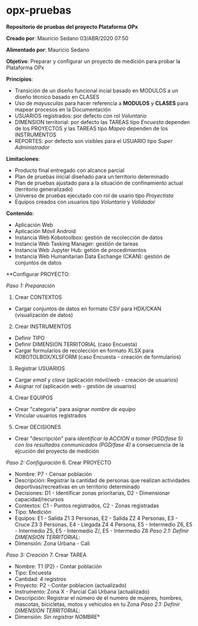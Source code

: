 # opx-pruebas
**Repositorio de pruebas del proyecto Plataforma OPx**

**Creado por**: Mauricio Sedano 03/ABR/2020 07:50

**Alimentado por**: Mauricio Sedano

**Objetivo**: Preparar y configurar un proyecto de medición para probar la Plataforma OPx 


**Principios**:

- Transición de un diseño funcional incial basado en MODULOS a un diseño técnico basado en CLASES
- Uso de *mayusculas* para hacer referencia a **MODULOS** y **CLASES** para mapear procesos en la Documentación
- USUARIOS registrados: por defecto con rol *Voluntario*
- DIMENSION territorial: por defecto las TAREAS tipo *Encuesta* dependen de los PROYECTOS y las TAREAS tipo *Mapeo* dependen de los INSTRUMENTOS
- REPORTES: por defecto son visibles para el USUARIO tipo *Super Administrador*


**Limitaciones**:

- Producto final entregado con alcance parcial
- Plan de pruebas inicial diseñado para un territorio determinado
- Plan de pruebas ajustado para a la situación de confinamiento actual (territorio generalizado)
- Universo de pruebas ejecutado con rol de usario tipo *Proyectista*
- Equipos creados con usuarios tipo *Voluntario* y *Validador*


**Contenido**:

- Aplicación Web
- Aplicación Móvil Android
- Instancia Web Kobotoolbox: gestión de recolección de datos
- Instancia Web Tasking Manager: gestión de tareas
- Instancia Web Jupyter Hub: getión de procedimientos
- Instancia Web Humanitarian Data Exchange (CKAN): gestión de conjuntos de datos


**Configurar PROYECTO:

*Paso 1: Preparación*
1. Crear CONTEXTOS
- Cargar conjuntos de datos en formato CSV para HDX/CKAN (visualización de datos)
2. Crear INSTRUMENTOS
- Definir TIPO
- Definir DIMENSION TERRITORIAL (caso Encuesta)
- Cargar formularios de recolección en formato XLSX para KOBOTOLBOX/XLSFORM (caso Encuesta - creación de formularios)
3. Registrar USUARIOS
- Cargar *email* y *clave* (aplicación móvil/web - creación de usuarios)
- Asignar *rol* (aplicación web - gestión de usuarios)
4. Crear EQUIPOS
- Crear "categoria" para asignar *nombre de equipo* 
- Vincular usuarios registrados
5. Crear DECISIONES
- Crear "descripción" para *identificar la ACCION a tomar (PGD/fase 5) con los resultados conmunicados (PGD/fase 4)* a consecuencia de la ejcución del proyecto de medición

*Paso 2: Configuración*
6. Crear PROYECTO
- Nombre: P7 - Censar población
- Descripción: Registrar la cantidad de personas que realizan actividades deportivas/recreativas en un territorio determinado
- Decisiones: D1 - Identificar zonas prioritarias, D2 - Dimensionar capacidad/recursos
- Contextos: C1 - Puntos registrados, C2 - Zonas registradas
- Tipo: Medición
- Equipos: E1 - Salida Z1 3 Personas, E2 - Salida Z2 4 Personas, E3 - Cruce Z3 3 Personas, E4 - Llegada Z4 4 Persona, E5 - Intermedio Z6, E5 - Intermedio Z5, E5 - Intermedio Z/, E5 - Intermedio Z8
*Paso 2.1: Definir DIMENSION TERRITORIAL*:
- Dimensión: Zona Urbana - Cali

*Paso 3: Creación*
7. Crear TAREA
- Nombre: T1 (P2) - Contar población
- Tipo: Encuesta
- Cantidad: 4 registros
- Proyecto: P2 - Contar poblacion (actualizado)
- Instrumento: Zona X - Parcial Cali Urbana (actualizado)
- Descripción: Registrar  el número de el numero de mujeres, hombres, mascotas, bicicletas, motos y vehículos en tu Zona
*Paso 2.1: Definir DIMENSION TERRITORIAL*:
- Dimensión: *Sin registrar NOMBRE**
